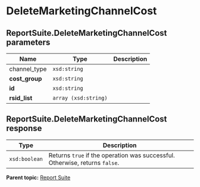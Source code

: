# DeleteMarketingChannelCost

 

## ReportSuite.DeleteMarketingChannelCost parameters

|Name|Type|Description|
|----|----|-----------|
|channel\_type |`xsd:string` | |
|**cost\_group** |`xsd:string` | |
|**id** |`xsd:string` | |
|**rsid\_list** |`array (xsd:string)` | |

## ReportSuite.DeleteMarketingChannelCost response

|Type|Description|
|----|-----------|
|`xsd:boolean` |Returns `true` if the operation was successful. Otherwise, returns `false`.|

**Parent topic:** [Report Suite](../../methods/report_suite/c_api_admin_methods_repsuite.md)

